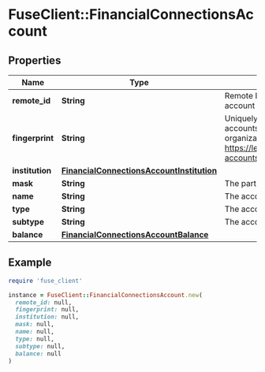 # FuseClient::FinancialConnectionsAccount

## Properties

| Name | Type | Description | Notes |
| ---- | ---- | ----------- | ----- |
| **remote_id** | **String** | Remote Id of the account, ie Plaid or Teller account id | [optional] |
| **fingerprint** | **String** | Uniquely identifies this account across all accounts associated with your organization. See more information here: https://letsfuse.readme.io/docs/duplicate-accounts | [optional] |
| **institution** | [**FinancialConnectionsAccountInstitution**](FinancialConnectionsAccountInstitution.md) |  | [optional] |
| **mask** | **String** | The partial account number. | [optional] |
| **name** | **String** | The account&#39;s name, ie &#39;My Checking&#39; | [optional] |
| **type** | **String** | The account&#39;s type e.g depository. | [optional] |
| **subtype** | **String** | The account&#39;s subtype | [optional] |
| **balance** | [**FinancialConnectionsAccountBalance**](FinancialConnectionsAccountBalance.md) |  | [optional] |

## Example

```ruby
require 'fuse_client'

instance = FuseClient::FinancialConnectionsAccount.new(
  remote_id: null,
  fingerprint: null,
  institution: null,
  mask: null,
  name: null,
  type: null,
  subtype: null,
  balance: null
)
```

